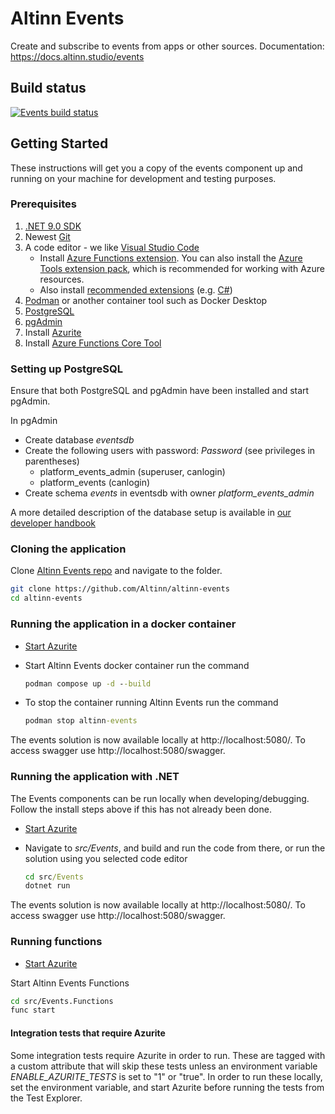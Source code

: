 # Altinn Events

Create and subscribe to events from apps or other sources.
Documentation: https://docs.altinn.studio/events

## Build status
[![Events build status](https://dev.azure.com/brreg/altinn-studio/_apis/build/status/altinn-platform/events-master?label=altinn/events)](https://dev.azure.com/brreg/altinn-studio/_build/latest?definitionId=136)


## Getting Started

These instructions will get you a copy of the events component up and running on your machine for development and testing purposes.

### Prerequisites

1. [.NET 9.0 SDK](https://dotnet.microsoft.com/download/dotnet/9.0)
2. Newest [Git](https://git-scm.com/downloads)
3. A code editor - we like [Visual Studio Code](https://code.visualstudio.com/download)
   - Install [Azure Functions extension](https://marketplace.visualstudio.com/items?itemName=ms-azuretools.vscode-azurefunctions). You can also install the [Azure Tools extension pack](https://marketplace.visualstudio.com/items?itemName=ms-vscode.vscode-node-azure-pack), which is recommended for working with Azure resources.
   - Also install [recommended extensions](https://code.visualstudio.com/docs/editor/extension-marketplace#_workspace-recommended-extensions) (e.g. [C#](https://marketplace.visualstudio.com/items?itemName=ms-dotnettools.csharp))
4. [Podman](https://podman.io/) or another container tool such as Docker Desktop
5. [PostgreSQL](https://www.postgresql.org/download/)
6. [pgAdmin](https://www.pgadmin.org/download/)
7. Install [Azurite](https://learn.microsoft.com/en-us/azure/storage/common/storage-use-azurite?tabs=visual-studio%2Cblob-storage#install-azurite)
8. Install [Azure Functions Core Tool](https://learn.microsoft.com/en-us/azure/azure-functions/functions-run-local?tabs=windows%2Cisolated-process%2Cnode-v4%2Cpython-v2%2Chttp-trigger%2Ccontainer-apps&pivots=programming-language-powershell#install-the-azure-functions-core-tools)

### Setting up PostgreSQL

Ensure that both PostgreSQL and pgAdmin have been installed and start pgAdmin.

In pgAdmin
- Create database _eventsdb_
- Create the following users with password: _Password_ (see privileges in parentheses)
  - platform_events_admin (superuser, canlogin)
  - platform_events (canlogin)
- Create schema _events_ in eventsdb with owner _platform_events_admin_

A more detailed description of the database setup is available in [our developer handbook](https://docs.altinn.studio/community/contributing/handbook/postgres/)

### Cloning the application

Clone [Altinn Events repo](https://github.com/Altinn/altinn-events) and navigate to the folder.

```bash
git clone https://github.com/Altinn/altinn-events
cd altinn-events
```

### Running the application in a docker container

- [Start Azurite](https://learn.microsoft.com/en-us/azure/storage/common/storage-use-azurite?tabs=visual-studio%2Cblob-storage#run-azurite)

- Start Altinn Events docker container run the command

  ```cmd
  podman compose up -d --build
  ```

- To stop the container running Altinn Events run the command

  ```cmd
  podman stop altinn-events
  ```

The events solution is now available locally at http://localhost:5080/.
To access swagger use http://localhost:5080/swagger.

### Running the application with .NET

The Events components can be run locally when developing/debugging. Follow the install steps above if this has not already been done.

- [Start Azurite](https://learn.microsoft.com/en-us/azure/storage/common/storage-use-azurite?tabs=visual-studio%2Cblob-storage#run-azurite)

- Navigate to _src/Events_, and build and run the code from there, or run the solution using you selected code editor

  ```cmd
  cd src/Events
  dotnet run
  ```

The events solution is now available locally at http://localhost:5080/.
To access swagger use http://localhost:5080/swagger.

### Running functions

- [Start Azurite](https://learn.microsoft.com/en-us/azure/storage/common/storage-use-azurite?tabs=visual-studio%2Cblob-storage#run-azurite)
  
Start Altinn Events Functions
```bash
cd src/Events.Functions
func start
```

#### Integration tests that require Azurite
Some integration tests require Azurite in order to run. These are tagged with a custom attribute that will skip these tests unless an environment variable _ENABLE_AZURITE_TESTS_ is set to "1" or "true". In order to run these locally, set the environment variable, and start Azurite before running the tests from the Test Explorer.
